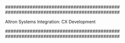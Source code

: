 ##########################################
##########################################

Altron Systems Integration: CX Development

##########################################
##########################################


<!---
ASICXDEV/ASICXDEV is a ✨ special ✨ repository because its `README.md` (this file) appears on your GitHub profile.
You can click the Preview link to take a look at your changes.
--->
